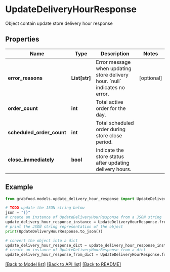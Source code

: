 # UpdateDeliveryHourResponse

Object contain update store delivery hour response

## Properties

Name | Type | Description | Notes
------------ | ------------- | ------------- | -------------
**error_reasons** | **List[str]** | Error message when updating store delivery hour. &#x60;null&#x60; indicates no error. | [optional] 
**order_count** | **int** | Total active order for the day. | 
**scheduled_order_count** | **int** | Total scheduled order during store close period. | 
**close_immediately** | **bool** | Indicate the store status after updating delivery hours. | 

## Example

```python
from grabfood.models.update_delivery_hour_response import UpdateDeliveryHourResponse

# TODO update the JSON string below
json = "{}"
# create an instance of UpdateDeliveryHourResponse from a JSON string
update_delivery_hour_response_instance = UpdateDeliveryHourResponse.from_json(json)
# print the JSON string representation of the object
print(UpdateDeliveryHourResponse.to_json())

# convert the object into a dict
update_delivery_hour_response_dict = update_delivery_hour_response_instance.to_dict()
# create an instance of UpdateDeliveryHourResponse from a dict
update_delivery_hour_response_from_dict = UpdateDeliveryHourResponse.from_dict(update_delivery_hour_response_dict)
```
[[Back to Model list]](../README.md#documentation-for-models) [[Back to API list]](../README.md#documentation-for-api-endpoints) [[Back to README]](../README.md)


